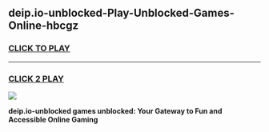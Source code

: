 
## deip.io-unblocked-Play-Unblocked-Games-Online-hbcgz
<h3>
<a href="https://premium76.site?title=deip.io-unblocked&ref=25A">CLICK TO PLAY</a></h3>
<hr>

<h3>
<a href="https://premium76.site?title=deip.io-unblocked&ref=25A">CLICK 2 PLAY</a>
  
</h3>

<a href="https://premium76.site?title=deip.io-unblocked&ref=25A"><img src="https://clearcache.store/games.png"></a>


**deip.io-unblocked games unblocked: Your Gateway to Fun and Accessible Online Gaming**
